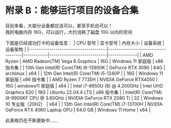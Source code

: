 # 附录 B：能够运行项目的设备合集

目前来看，大部分设备都应该可以，甚至手机也可以！  
我的电脑内存 16G，可以运行，大约消耗了磁盘 10G 以内的空间

下面是已经成功打卡的设备信息：
| CPU 型号 | 显卡型号 | 内存大小 | 设备系统 | 设备架构 |
|--------------------------------------|------------------------------------|------------|----------------------------|--------------|
| AMD Ryzen | AMD Radeon(TM) Vega 8 Graphics | 16G | Windows 11 家庭版 | x86 指令集 |
| 13th Gen Intel(R) Core(TM) i9-13900K | GeForce RTX 3090 | 64G | archlinux | x64 |
| 12th Gen Intel(R) Core(TM) i5-1240P | | 16G | Windows 11 家庭版 | x86 指令集 |
| AMD Ryzen 7 7735H | NVIDIA GeForce RTX4050 | 16G | windows11 家庭版 | x64 |
| Intel i7-8650U (8) @ 4.200GHz | Intel UHD Graphics 620 | 16G | Ubuntu 22.04.4 LTS | x86 指令集 |
| Intel(R) Core(TM) i9-9900KF CPU @ 3.60GHz | NVIDIA GeForce RTX 2080 Ti | 32 | Windows 10 专业版（20H2） | x64 |
| 13th Gen Intel(R) Core(TM) i7-13700H | NVIDIA GeForce RTX 4060 Laptop GPU | 64.0 GB | Windows 11 Home | x64 |

此表格仍在不断更新中……
